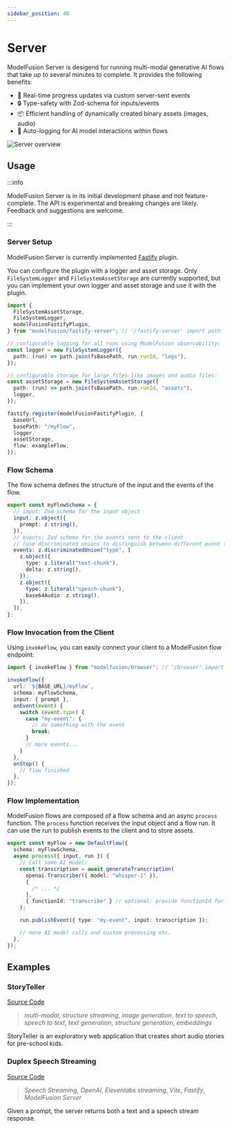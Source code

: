 ```yaml
---
sidebar_position: 40
---
```


# Server

ModelFusion Server is desigend for running multi-modal generative AI flows that take up to several minutes to complete. It provides the following benefits:

- 🔄 Real-time progress updates via custom server-sent events
- 🔒 Type-safety with Zod-schema for inputs/events
- 📦 Efficient handling of dynamically created binary assets (images, audio)
- 📜 Auto-logging for AI model interactions within flows

![Server overview](/img/guide/server-overview.png)

## Usage

:::info

ModelFusion Server is in its initial development phase and not feature-complete. The API is experimental and breaking changes are likely. Feedback and suggestions are welcome.

:::

### Server Setup

ModelFusion Server is currently implemented [Fastify](https://fastify.dev/) plugin.

You can configure the plugin with a logger and asset storage.
Only `FileSystemLogger` and `FileSystemAssetStorage` are currently supported, but you can implement your own logger and asset storage and use it with the plugin.

```ts
import {
  FileSystemAssetStorage,
  FileSystemLogger,
  modelFusionFastifyPlugin,
} from "modelfusion/fastify-server"; // '/fastify-server' import path

// configurable logging for all runs using ModelFusion observability:
const logger = new FileSystemLogger({
  path: (run) => path.join(fsBasePath, run.runId, "logs"),
});

// configurable storage for large files like images and audio files:
const assetStorage = new FileSystemAssetStorage({
  path: (run) => path.join(fsBasePath, run.runId, "assets"),
  logger,
});

fastify.register(modelFusionFastifyPlugin, {
  baseUrl,
  basePath: "/myFlow",
  logger,
  assetStorage,
  flow: exampleFlow,
});
```

### Flow Schema

The flow schema defines the structure of the input and the events of the flow.

```ts
export const myFlowSchema = {
  // input: Zod schema for the input object
  input: z.object({
    prompt: z.string(),
  }),
  // events: Zod schema for the events sent to the client
  // (use discriminated unions to distinguish between different event types)
  events: z.discriminatedUnion("type", [
    z.object({
      type: z.literal("text-chunk"),
      delta: z.string(),
    }),
    z.object({
      type: z.literal("speech-chunk"),
      base64Audio: z.string(),
    }),
  ]),
};
```

### Flow Invocation from the Client

Using `invokeFlow`, you can easily connect your client to a ModelFusion flow endpoint:

```ts
import { invokeFlow } from "modelfusion/browser"; // '/browser' import path

invokeFlow({
  url: `${BASE_URL}/myFlow`,
  schema: myFlowSchema,
  input: { prompt },
  onEvent(event) {
    switch (event.type) {
      case "my-event": {
        // do something with the event
        break;
      }
      // more events...
    }
  },
  onStop() {
    // flow finished
  },
});
```

### Flow Implementation

ModelFusion flows are composed of a flow schema and an async `process` function. The `process` function receives the input object and a flow run. It can use the run to publish events to the client and to store assets.

```ts
export const myFlow = new DefaultFlow({
  schema: myFlowSchema,
  async process({ input, run }) {
    // Call some AI model:
    const transcription = await generateTranscription(
      openai.Transcriber({ model: "whisper-1" }),
      {
        /* ... */
      },
      { functionId: "transcribe" } // optional: provide functionId for logging
    );

    run.publishEvent({ type: "my-event", input: transcription });

    // more AI model calls and custom processing etc.
  },
});
```

## Examples

### StoryTeller

[Source Code](https://github.com/lgrammel/storyteller)

> _multi-modal_, _structure streaming_, _image generation_, _text to speech_, _speech to text_, _text generation_, _structure generation_, _embeddings_

StoryTeller is an exploratory web application that creates short audio stories for pre-school kids.

### Duplex Speech Streaming

[Source Code](https://github.com/lgrammel/modelfusion/tree/main/examples/speech-streaming-vite-react-fastify)

> _Speech Streaming_, _OpenAI_, _Elevenlabs_ _streaming_, _Vite_, _Fastify_, _ModelFusion Server_

Given a prompt, the server returns both a text and a speech stream response.
